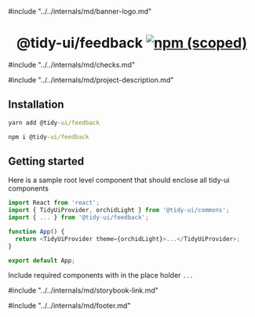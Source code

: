#include "../../internals/md/banner-logo.md"

<h1 align="center">
  @tidy-ui/feedback
  <a href="https://www.npmjs.com/package/@tidy-ui/feedback">
    <img alt="npm (scoped)" src="https://img.shields.io/npm/v/@tidy-ui/feedback" />
  </a>
</h1>
#include "../../internals/md/checks.md"

#include "../../internals/md/project-description.md"

## Installation

```cmd
yarn add @tidy-ui/feedback
```

```cmd
npm i @tidy-ui/feedback
```

## Getting started

Here is a sample root level component that should enclose all tidy-ui components

```typescript
import React from 'react';
import { TidyUiProvider, orchidLight } from '@tidy-ui/commons';
import { ... } from '@tidy-ui/feedback';

function App() {
  return <TidyUiProvider theme={orchidLight}>...</TidyUiProvider>;
}

export default App;
```

Include required components with in the place holder `...`

#include "../../internals/md/storybook-link.md"

#include "../../internals/md/footer.md"
